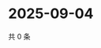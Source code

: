 # 2025-09-04

共 0 条

<!-- BEGIN ZHIHUQUESTIONS -->
<!-- 最后更新时间 Thu Sep 04 2025 15:10:46 GMT+0800 (China Standard Time) -->

<!-- END ZHIHUQUESTIONS -->
